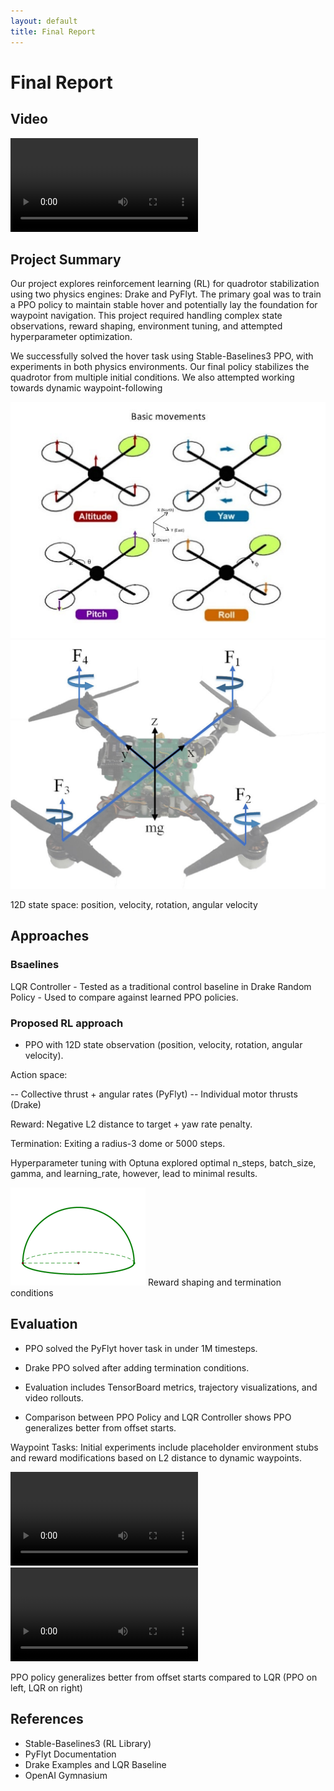 ```yaml
---
layout: default
title: Final Report
---
```


# Final Report

## Video
![Video](assets/videos/video1521424387.mp4)

## Project Summary

Our project explores reinforcement learning (RL) for quadrotor stabilization using two physics engines: Drake and PyFlyt. The primary goal was to train a PPO policy to maintain stable hover and potentially lay the foundation for waypoint navigation. This project required handling complex state observations, reward shaping, environment tuning, and attempted hyperparameter optimization.

We successfully solved the hover task using Stable-Baselines3 PPO, with experiments in both physics environments. Our final policy stabilizes the quadrotor from multiple initial conditions. We also attempted working towards dynamic waypoint-following


![State Space Diagram](assets/images/state_space.png)
![State Space Diagram](assets/images/state_space1.png)

12D state space: position, velocity, rotation, angular velocity

## Approaches


### Bsaelines

LQR Controller - Tested as a traditional control baseline in Drake
Random Policy - Used to compare against learned PPO policies.

### Proposed RL approach

- PPO with 12D state observation (position, velocity, rotation, angular velocity).

Action space:

-- Collective thrust + angular rates (PyFlyt)
-- Individual motor thrusts (Drake)

Reward: Negative L2 distance to target + yaw rate penalty.

Termination: Exiting a radius-3 dome or 5000 steps.

Hyperparameter tuning with Optuna explored optimal n_steps, batch_size, gamma, and learning_rate, however, lead to minimal results.

![Reward and Termination Conditions](assets/images/reward_termination.png)
Reward shaping and termination conditions

## Evaluation

- PPO solved the PyFlyt hover task in under 1M timesteps.

- Drake PPO solved after adding termination conditions.

- Evaluation includes TensorBoard metrics, trajectory visualizations, and video rollouts.

- Comparison between PPO Policy and LQR Controller shows PPO generalizes better from offset starts.

Waypoint Tasks: Initial experiments include placeholder environment stubs and reward modifications based on L2 distance to dynamic waypoints.

![PPO vs LQR performance](assets/videos/drake_quadrotor_hover.mp4)
![PPO vs LQR performance](assets/videos/drake_quadrotor_lqr.mp4)

PPO policy generalizes better from offset starts compared to LQR (PPO on left, LQR on right)

## References

- Stable-Baselines3 (RL Library)
- PyFlyt Documentation 
- Drake Examples and LQR Baseline
- OpenAI Gymnasium
